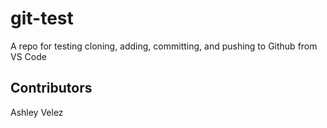 # git-test
A repo for testing cloning, adding, committing, and pushing to Github from VS Code

## Contributors
Ashley Velez